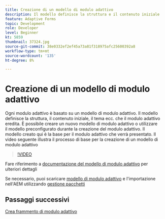```yaml
---
title: Creazione di un modello di modulo adattivo
description: Il modello definisce la struttura e il contenuto iniziale del modulo adattivo.
feature: Adaptive Forms
topic: Development
role: Developer
level: Beginner
kt: 5859
thumbnail: 37324.jpg
source-git-commit: 38e0332ef2ef45a73a81f318975afc25600392a8
workflow-type: tm+mt
source-wordcount: '135'
ht-degree: 8%

---
```



# Creazione di un modello di modulo adattivo

Ogni modulo adattivo è basato su un modello di modulo adattivo. Il modello definisce la struttura, il contenuto iniziale, il tema ecc. che il modulo adattivo eredita. È possibile creare un nuovo modello di modulo adattivo o utilizzare il modello preconfigurato durante la creazione del modulo adattivo.
Il modello creato qui è la base per il modulo adattivo che verrà presentato.
Il video seguente illustra il processo di base per la creazione di un modello di modulo adattivo

>[!VIDEO](https://video.tv.adobe.com/v/37324?quality=12&learn=on)

Fare riferimento a [documentazione del modello di modulo adattivo](https://experienceleague.adobe.com/docs/experience-manager-65/forms/adaptive-forms-advanced-authoring/template-editor.html) per ulteriori dettagli

Se necessario, puoi scaricare [modello di modulo adattivo](assets/peak-application-template.zip) e l&#39;importazione nell&#39;AEM utilizzando [gestione pacchetti](http://localhost:4502/crx/packmgr/index.jsp)


## Passaggi successivi

[Crea frammento di modulo adattivo](./create-form-fragment.md)


